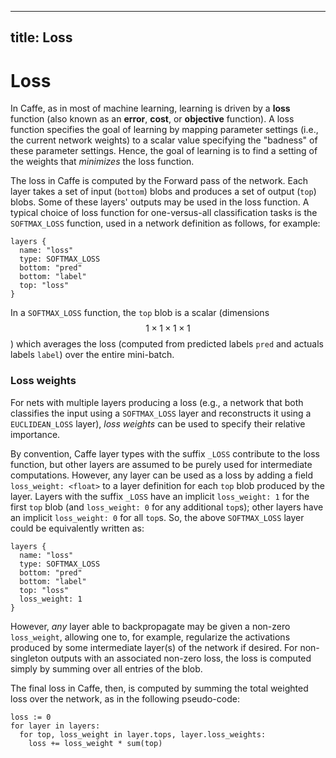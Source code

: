 
---
title: Loss
---
# Loss

In Caffe, as in most of machine learning, learning is driven by a **loss** function (also known as an **error**, **cost**, or **objective** function).
A loss function specifies the goal of learning by mapping parameter settings (i.e., the current network weights) to a scalar value specifying the  "badness" of these parameter settings.
Hence, the goal of learning is to find a setting of the weights that *minimizes* the loss function.

The loss in Caffe is computed by the Forward pass of the network.
Each layer takes a set of input (`bottom`) blobs and produces a set of output (`top`) blobs.
Some of these layers' outputs may be used in the loss function.
A typical choice of loss function for one-versus-all classification tasks is the `SOFTMAX_LOSS` function, used in a network definition as follows, for example:

    layers {
      name: "loss"
      type: SOFTMAX_LOSS
      bottom: "pred"
      bottom: "label"
      top: "loss"
    }

In a `SOFTMAX_LOSS` function, the `top` blob is a scalar (dimensions $$1 \times 1 \times 1 \times 1$$) which averages the loss (computed from predicted labels `pred` and actuals labels `label`) over the entire mini-batch.

### Loss weights

For nets with multiple layers producing a loss (e.g., a network that both classifies the input using a `SOFTMAX_LOSS` layer and reconstructs it using a `EUCLIDEAN_LOSS` layer), *loss weights* can be used to specify their relative importance.

By convention, Caffe layer types with the suffix `_LOSS` contribute to the loss function, but other layers are assumed to be purely used for intermediate computations.
However, any layer can be used as a loss by adding a field `loss_weight: <float>` to a layer definition for each `top` blob produced by the layer.
Layers with the suffix `_LOSS` have an implicit `loss_weight: 1` for the first `top` blob (and `loss_weight: 0` for any additional `top`s); other layers have an implicit `loss_weight: 0` for all `top`s.
So, the above `SOFTMAX_LOSS` layer could be equivalently written as:

    layers {
      name: "loss"
      type: SOFTMAX_LOSS
      bottom: "pred"
      bottom: "label"
      top: "loss"
      loss_weight: 1
    }

However, *any* layer able to backpropagate may be given a non-zero `loss_weight`, allowing one to, for example, regularize the activations produced by some intermediate layer(s) of the network if desired.
For non-singleton outputs with an associated non-zero loss, the loss is computed simply by summing over all entries of the blob.

The final loss in Caffe, then, is computed by summing the total weighted loss over the network, as in the following pseudo-code:

    loss := 0
    for layer in layers:
      for top, loss_weight in layer.tops, layer.loss_weights:
        loss += loss_weight * sum(top)